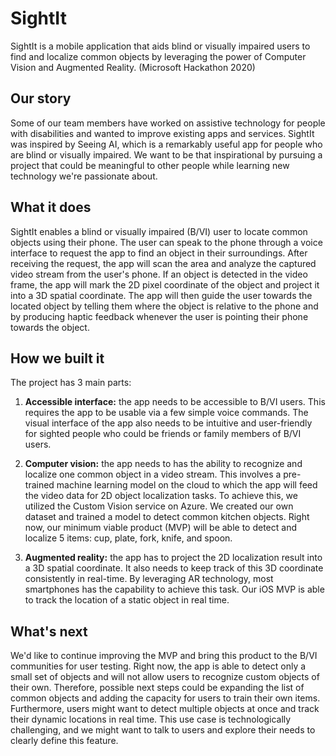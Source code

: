 # SightIt
SightIt is a mobile application that aids blind or visually impaired users to find and localize common objects by leveraging the power of Computer Vision and Augmented Reality. (Microsoft Hackathon 2020)

## Our story
Some of our team members have worked on assistive technology for people with disabilities and wanted to improve existing apps and services. SightIt was inspired by Seeing AI, which is a remarkably useful app for people who are blind or visually impaired. We want to be that inspirational by pursuing a project that could be meaningful to other people while learning new technology we're passionate about.

## What it does
SightIt enables a blind or visually impaired (B/VI) user to locate common objects using their phone. The user can speak to the phone through a voice interface to request the app to find an object in their surroundings. After receiving the request, the app will scan the area and analyze the captured video stream from the user's phone. If an object is detected in the video frame, the app will mark the 2D pixel coordinate of the object and project it into a 3D spatial coordinate. The app will then guide the user towards the located object by telling them where the object is relative to the phone and by producing haptic feedback whenever the user is pointing their phone towards the object.

## How we built it
The project has 3 main parts:

1. **Accessible interface:** the app needs to be accessible to B/VI users. This requires the app to be usable via a few simple voice commands. The visual interface of the app also needs to be intuitive and user-friendly for sighted people who could be friends or family members of B/VI users.

2. **Computer vision:** the app needs to has the ability to recognize and localize one common object in a video stream. This involves a pre-trained machine learning model on the cloud to which the app will feed the video data for 2D object localization tasks. To achieve this, we utilized the Custom Vision service on Azure. We created our own dataset and trained a model to detect common kitchen objects. Right now, our minimum viable product (MVP) will be able to detect and localize 5 items: cup, plate, fork, knife, and spoon.

3. **Augmented reality:** the app has to project the 2D localization result into a 3D spatial coordinate. It also needs to keep track of this 3D coordinate consistently in real-time. By leveraging AR technology, most smartphones has the capability to achieve this task. Our iOS MVP is able to track the location of a static object in real time.

## What's next
We'd like to continue improving the MVP and bring this product to the B/VI communities for user testing. Right now, the app is able to detect only a small set of objects and will not allow users to recognize custom objects of their own. Therefore, possible next steps could be expanding the list of common objects and adding the capacity for users to train their own items. Furthermore, users might want to detect multiple objects at once and track their dynamic locations in real time. This use case is technologically challenging, and we might want to talk to users and explore their needs to clearly define this feature.
